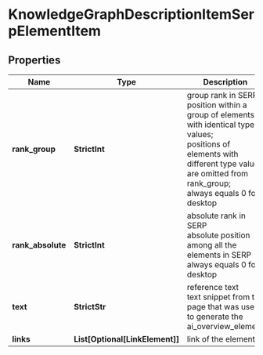 # KnowledgeGraphDescriptionItemSerpElementItem


## Properties

| Name | Type | Description | Notes |
|------------ | ------------- | ------------- | -------------|
**rank_group** | **StrictInt** | group rank in SERP<br>position within a group of elements with identical type values;<br>positions of elements with different type values are omitted from rank_group;<br>always equals 0 for desktop |[optional]|
**rank_absolute** | **StrictInt** | absolute rank in SERP<br>absolute position among all the elements in SERP<br>always equals 0 for desktop |[optional]|
**text** | **StrictStr** | reference text<br>text snippet from the page that was used to generate the ai_overview_element |[optional]|
**links** | **List[Optional[LinkElement]]** | link of the element |[optional]|